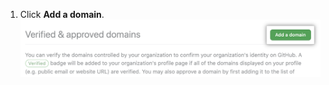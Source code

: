 1. Click **Add a domain**.
    ![Add a domain button](/assets/images/help/organizations/add-a-domain-button.png)
